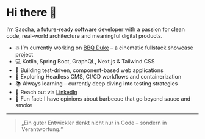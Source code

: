 # Hi there 👋

I’m Sascha, a future-ready software developer with a passion for clean code, real-world architecture and meaningful digital products.

- 🔥 I’m currently working on [BBQ Duke](https://github.com/saschaschiffer/bbqduke.com) – a cinematic fullstack showcase project
- 💻 Kotlin, Spring Boot, GraphQL, Next.js & Tailwind CSS
- 🧠 Building test-driven, component-based web applications
- 🧩 Exploring Headless CMS, CI/CD workflows and containerization
- 📚 Always learning – currently deep diving into testing strategies
- 📨 Reach out via [LinkedIn](https://www.linkedin.com/in/saschaschiffer)
- 🍖 Fun fact: I have opinions about barbecue that go beyond sauce and smoke

---

> „Ein guter Entwickler denkt nicht nur in Code – sondern in Verantwortung.“
